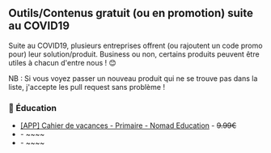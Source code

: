 ## Outils/Contenus gratuit (ou en promotion) suite au COVID19

Suite au COVID19, plusieurs entreprises offrent (ou rajoutent un code promo pour) leur solution/produit.
Business ou non, certains produits peuvent être utiles à chacun d'entre nous ! :blush:

NB : Si vous voyez passer un nouveau produit qui ne se trouve pas dans la liste, j'accepte les pull request sans problème !

### :school: Éducation

- [[APP] Cahier de vacances - Primaire - Nomad Education](https://play.google.com/store/apps/details?id=com.nomadeducation.cahiersdevacances) - ~~9.99€~~
- []() - ~~~~
- []() - ~~~~
